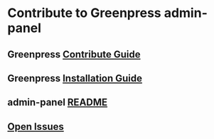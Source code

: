 # Contribute to Greenpress admin-panel

## Greenpress [Contribute Guide](https://docs.greenpress.info/guide/contribute/getting-started.html)

## Greenpress [Installation Guide](https://docs.greenpress.info/guide/getting-started.html)

## admin-panel [README](./README.md)

## [Open Issues](https://github.com/greenpress/admin-panel/issues)

